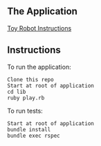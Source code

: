 ## The Application
[Toy Robot Instructions](https://github.com/DiscoverRedwolf/toyrobot)

## Instructions

To run the application:
~~~~
Clone this repo
Start at root of application
cd lib
ruby play.rb
~~~~

To run tests:
~~~~
Start at root of application
bundle install
bundle exec rspec
~~~~
